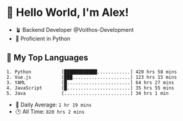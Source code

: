# 👋 Hello World, I'm Alex!

- 🪴 Backend Developer @Voithos-Development
- 🐍 Proficient in Python

## 💚 My Top Languages
```
1. Python           [████████████............] 420 hrs 58 mins
2. Vue.js           [███.....................] 123 hrs 15 mins
3. YAML             [█.......................] 64 hrs 27 mins
4. JavaScript       [█.......................] 35 hrs 55 mins
5. Java             [........................] 34 hrs 1 min
```
- 💪 Daily Average: `1 hr 19 mins`
- 🕑 All Time: `820 hrs 2 mins`